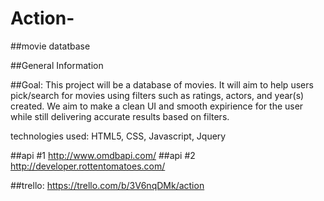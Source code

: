 # Action-
##movie datatbase

##General Information

##Goal:
This project will be a database of movies. It will aim to help users pick/search for movies using filters such as ratings, actors, and year(s) created. 
We aim to make a clean UI and smooth expirience for the user while still delivering accurate results based on filters.

technologies used: 
HTML5, CSS, Javascript, Jquery


##api #1 http://www.omdbapi.com/
##api #2 http://developer.rottentomatoes.com/

##trello: 
https://trello.com/b/3V6nqDMk/action
